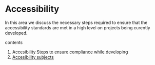 # Accessibility 
In this area we discuss the necessary steps required to ensure that the accessibility standards are met in a high level on projects being curently developed.

contents
1. [Accesibility Steps to ensure compliance while developing](../accessibility/accessibility-guide.md) 
1. [Accesibility subjects](../accessibility/landmarks.md) 